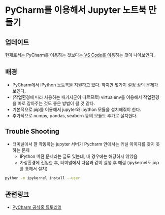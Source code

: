 # PyCharm를 이용해서 Jupyter 노트북 만들기

## 업데이트

현재로서는 PyCharm를 이용하는 것보다는 [VS Code를 이용](./jupyter-with-vscode.md)하는 것이 나아보인다.

## 배경

- PyCharm에서 IPython 노트북을 지원하고 있다. 하지만 몇가지 설정 상의 문제가 보인다.
- (작업환경에 따라 사용하는 패키지군이 다르므로) virtualenv를 이용해서 작업환경을 따로 잡아주는 것도 좋은 방법이 될 것 같다.
- 기본적으로 pip를 이용해서 jupyter와 ipython 모듈을 설치해줘야 한다.
- 추가적으로 numpy, pandas, seaborn 등의 모듈도 추가로 설치한다.

## Trouble Shooting

- 터미널에서 잘 작동하는 jupyter 서버가 Pycharm 안에서는 커널 아이디를 찾지 못하는 문제
  - IPython 버젼 문제라는 글도 있는데, 내 경우에는 해당하지 않았음
  - 가상환경에 진입한 후, 터미널에서 다음과 같이 실행 후 해결 (ipykernel도 pip를 통해서 설치)

```bash
python -m ipykernel install --user
```

## 관련링크

- [PyCharm 공식홈 튜토리얼](https://www.jetbrains.com/help/pycharm/2016.1/tutorial-using-ipython-jupyter-notebook-with-pycharm.html)

<vue-disqus/>
